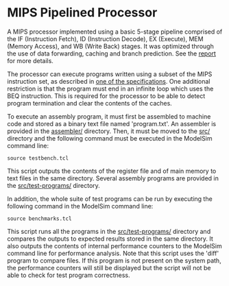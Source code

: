 # MIPS Pipelined Processor

A MIPS processor implemented using a basic 5-stage pipeline comprised of the IF (Instruction Fetch), ID (Instruction Decode), EX (Execute), MEM (Memory Access), and WB (Write Back) stages. It was optimized through the use of data forwarding, caching and branch prediction. See the [report](report/final-report/final-report.pdf) for more details.

The processor can execute programs written using a subset of the MIPS instruction set, as described in [one of the specifications](specs/W17ECSE425P4PipelinedProcessor.pdf). One additional restriction is that the program must end in an infinite loop which uses the BEQ instruction. This is required for the processor to be able to detect program termination and clear the contents of the caches.

To execute an assembly program, it must first be assembled to machine code and stored as a binary text file named 'program.txt'. An assembler is provided in the [assembler/](assembler/) directory. Then, it must be moved to the [src/](src/) directory and the following command must be executed in the ModelSim command line:

```
source testbench.tcl
```

This script outputs the contents of the register file and of main memory to text files in the same directory. Several assembly programs are provided in the [src/test-programs/](src/test-programs/) directory.

In addition, the whole suite of test programs can be run by executing the following command in the ModelSim command line:

```
source benchmarks.tcl
```

This script runs all the programs in the [src/test-programs/](src/test-programs/) directory and compares the outputs to expected results stored in the same directory. It also outputs the contents of internal performance counters to the ModelSim command line for performance analysis. Note that this script uses the 'diff' program to compare files. If this program is not present on the system path, the performance counters will still be displayed but the script will not be able to check for test program correctness.
